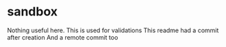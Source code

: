 # sandbox

Nothing useful here. This is used for validations
This readme had a commit after creation
And a remote commit too
